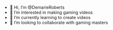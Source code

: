 - 👋 Hi, I’m @DemarieRoberts
- 👀 I’m interested in making gaming videos
- 🌱 I’m currently learning to create videos
- 💞️ I’m looking to collaborate with gaming masters


<!---
DemarieRoberts/DemarieRoberts is a ✨ special ✨ repository because its `README.md` (this file) appears on your GitHub profile.
You can click the Preview link to take a look at your changes.
--->
